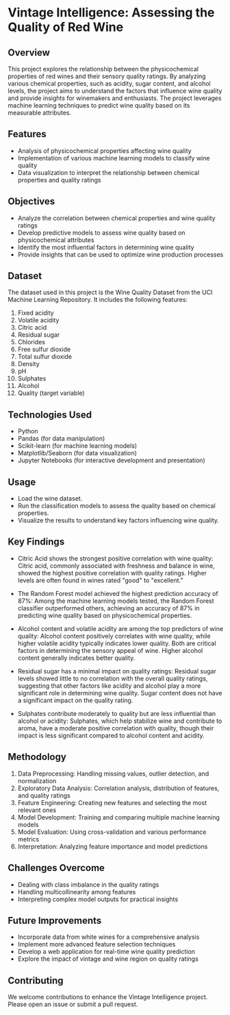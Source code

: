 # Vintage Intelligence: Assessing the Quality of Red Wine

## Overview
This project explores the relationship between the physicochemical properties of red wines and their sensory quality ratings. By analyzing various chemical properties, such as acidity, sugar content, and alcohol levels, the project aims to understand the factors that influence wine quality and provide insights for winemakers and enthusiasts. The project leverages machine learning techniques to predict wine quality based on its measurable attributes.

## Features
- Analysis of physicochemical properties affecting wine quality
- Implementation of various machine learning models to classify wine quality
- Data visualization to interpret the relationship between chemical properties and quality ratings

## Objectives
- Analyze the correlation between chemical properties and wine quality ratings
- Develop predictive models to assess wine quality based on physicochemical attributes
- Identify the most influential factors in determining wine quality
- Provide insights that can be used to optimize wine production processes

## Dataset
The dataset used in this project is the Wine Quality Dataset from the UCI Machine Learning Repository. It includes the following features:
1. Fixed acidity
2. Volatile acidity
3. Citric acid
4. Residual sugar
5. Chlorides
6. Free sulfur dioxide
7. Total sulfur dioxide
8. Density
9. pH
10. Sulphates
11. Alcohol
12. Quality (target variable)

## Technologies Used
- Python
- Pandas (for data manipulation)
- Scikit-learn (for machine learning models)
- Matplotlib/Seaborn (for data visualization)
- Jupyter Notebooks (for interactive development and presentation)

## Usage
- Load the wine dataset.
- Run the classification models to assess the quality based on chemical properties.
- Visualize the results to understand key factors influencing wine quality.

## Key Findings
- Citric Acid shows the strongest positive correlation with wine quality: Citric acid, commonly associated with freshness and balance in wine, showed the highest positive correlation with quality ratings. Higher levels are often found in wines rated "good" to "excellent."

- The Random Forest model achieved the highest prediction accuracy of 87%: Among the machine learning models tested, the Random Forest classifier outperformed others, achieving an accuracy of 87% in predicting wine quality based on physicochemical properties.

- Alcohol content and volatile acidity are among the top predictors of wine quality: Alcohol content positively correlates with wine quality, while higher volatile acidity typically indicates lower quality. Both are critical factors in determining the sensory appeal of wine. Higher alcohol content generally indicates better quality.

- Residual sugar has a minimal impact on quality ratings: Residual sugar levels showed little to no correlation with the overall quality ratings, suggesting that other factors like acidity and alcohol play a more significant role in determining wine quality. Sugar content does not have a significant impact on the quality rating.

- Sulphates contribute moderately to quality but are less influential than alcohol or acidity: Sulphates, which help stabilize wine and contribute to aroma, have a moderate positive correlation with quality, though their impact is less significant compared to alcohol content and acidity.

## Methodology
1. Data Preprocessing: Handling missing values, outlier detection, and normalization
2. Exploratory Data Analysis: Correlation analysis, distribution of features, and quality ratings
3. Feature Engineering: Creating new features and selecting the most relevant ones
4. Model Development: Training and comparing multiple machine learning models
5. Model Evaluation: Using cross-validation and various performance metrics
6. Interpretation: Analyzing feature importance and model predictions

## Challenges Overcome
- Dealing with class imbalance in the quality ratings
- Handling multicollinearity among features
- Interpreting complex model outputs for practical insights

## Future Improvements
- Incorporate data from white wines for a comprehensive analysis
- Implement more advanced feature selection techniques
- Develop a web application for real-time wine quality prediction
- Explore the impact of vintage and wine region on quality ratings

## Contributing
We welcome contributions to enhance the Vintage Intelligence project. Please open an issue or submit a pull request.
